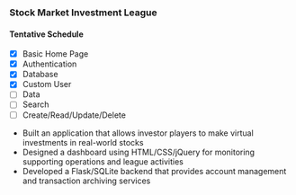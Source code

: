 ### Stock Market Investment League

#### Tentative Schedule
- [x] Basic Home Page
- [x] Authentication
- [x] Database
- [x] Custom User
- [ ] Data
- [ ] Search
- [ ] Create/Read/Update/Delete

- Built an application that allows investor players to make virtual
 investments in real-world stocks 
- Designed a dashboard using HTML/CSS/jQuery for monitoring supporting
 operations and league activities
- Developed a Flask/SQLite backend that provides account management and
 transaction archiving services
